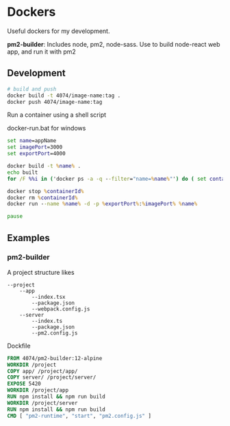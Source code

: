 # Dockers
Useful dockers for my development.

**pm2-builder**: Includes node, pm2, node-sass. Use to build node-react web app, and run it with pm2

## Development

```sh
# build and push
docker build -t 4074/image-name:tag .
docker push 4074/image-name:tag
```

Run a container using a shell script

docker-run.bat for windows
```bat
set name=appName
set imagePort=3000
set exportPort=4000

docker build -t %name% .
echo built
for /F %%i in ('docker ps -a -q --filter="name=%name%"') do ( set containerId=%%i)

docker stop %containerId%
docker rm %containerId%
docker run --name %name% -d -p %exportPort%:%imagePort% %name%

pause
```

## Examples

### pm2-builder

A project structure likes

    --project
        --app
            --index.tsx
            --package.json
            --webpack.config.js
        --server
            --index.ts
            --package.json
            --pm2.config.js

Dockfile
```dockerfile
FROM 4074/pm2-builder:12-alpine
WORKDIR /project
COPY app/ /project/app/
COPY server/ /project/server/
EXPOSE 5420
WORKDIR /project/app
RUN npm install && npm run build
WORKDIR /project/server
RUN npm install && npm run build
CMD [ "pm2-runtime", "start", "pm2.config.js" ]
```